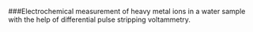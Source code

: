 ###Electrochemical measurement of heavy metal ions in a water sample with the help of differential pulse stripping voltammetry.

